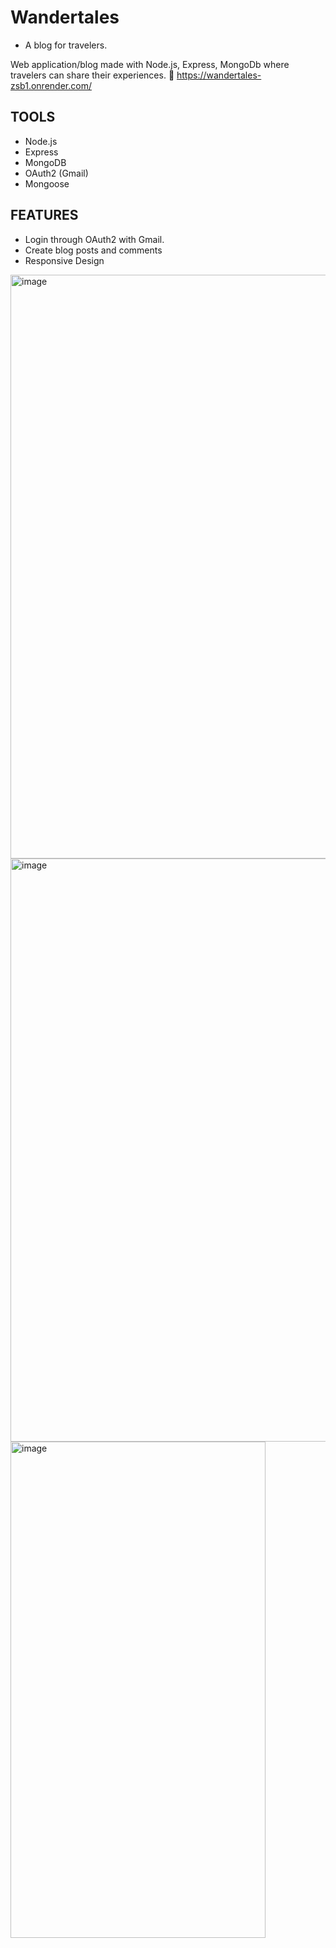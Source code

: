 # Wandertales 
- A blog for travelers.

Web application/blog made with Node.js, Express, MongoDb where travelers can share their experiences. 
🚀 https://wandertales-zsb1.onrender.com/

## TOOLS
- Node.js
- Express
- MongoDB
- OAuth2 (Gmail)
- Mongoose

## FEATURES
- Login through OAuth2 with Gmail.
- Create blog posts and comments
- Responsive Design

<img width="1893" height="934" alt="image" src="https://github.com/user-attachments/assets/b2582ea8-7890-424b-8217-6c2f5b729e40" />

<img width="1898" height="933" alt="image" src="https://github.com/user-attachments/assets/0c754b92-ee9b-4d5b-a570-2e2b580e1e98" />

<img width="408" height="794" alt="image" src="https://github.com/user-attachments/assets/84a1de21-1298-4028-a69c-da3734217736" />
